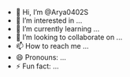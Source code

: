 - 👋 Hi, I’m @Arya0402S
- 👀 I’m interested in ...
- 🌱 I’m currently learning ...
- 💞️ I’m looking to collaborate on ...
- 📫 How to reach me ...
- 😄 Pronouns: ...
- ⚡ Fun fact: ...

<!---
Arya0402S/Arya0402S is a ✨ special ✨ repository because its `README.md` (this file) appears on your GitHub profile.
You can click the Preview link to take a look at your changes.
--->
